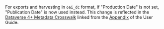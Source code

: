 For exports and harvesting in `oai_dc` format, if "Production Date" is not set, "Publication Date" is now used instead. This change is reflected in the [Dataverse 4+ Metadata Crosswalk][] linked from the [Appendix][] of the User Guide.

[Dataverse 4+ Metadata Crosswalk]: https://docs.google.com/spreadsheets/d/10Luzti7svVTVKTA-px27oq3RxCUM-QbiTkm8iMd5C54/edit#gid=1901625433&range=K7
[Appendix]: https://guides.dataverse.org/en/latest/user/appendix.html
